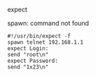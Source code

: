 
expect

spawn: command not found

```
#!/usr/bin/expect -f
spawn telnet 192.168.1.1
expect Login:
send "root\n"
expect Password:
send "1x23\n"
```